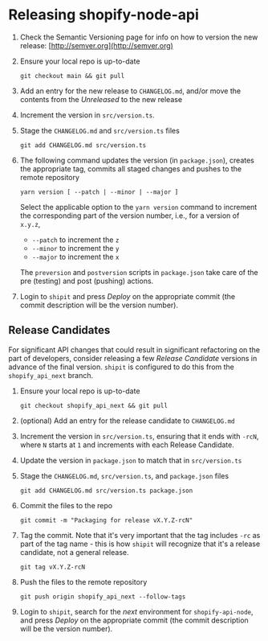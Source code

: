 # Releasing shopify-node-api

1. Check the Semantic Versioning page for info on how to version the new release: [http://semver.org](http://semver.org)

1. Ensure your local repo is up-to-date

   ```shell
   git checkout main && git pull
   ```

1. Add an entry for the new release to `CHANGELOG.md`, and/or move the contents from the _Unreleased_ to the new release

1. Increment the version in `src/version.ts`.

1. Stage the `CHANGELOG.md` and `src/version.ts` files

   ```shell
   git add CHANGELOG.md src/version.ts
   ```

1. The following command updates the version (in `package.json`), creates the appropriate tag, commits all staged changes and pushes to the remote repository

   ```shell
   yarn version [ --patch | --minor | --major ]
   ```

   Select the applicable option to the `yarn version` command to increment the corresponding part of the version number, i.e., for a version of `x.y.z`,

   - `--patch` to increment the `z`
   - `--minor` to increment the `y`
   - `--major` to increment the `x`

   The `preversion` and `postversion` scripts in `package.json` take care of the pre (testing) and post (pushing) actions.

1. Login to `shipit` and press _Deploy_ on the appropriate commit (the commit description will be the version number).

## Release Candidates

For significant API changes that could result in significant refactoring on the part of developers, consider releasing a few _Release Candidate_ versions in advance of the final version.  `shipit` is configured to do this from the `shopify_api_next` branch.

1. Ensure your local repo is up-to-date

   ```shell
   git checkout shopify_api_next && git pull
   ```

1. (optional) Add an entry for the release candidate to `CHANGELOG.md`

1. Increment the version in `src/version.ts`, ensuring that it ends with `-rcN`, where `N` starts at `1` and increments with each Release Candidate.

1. Update the version in `package.json` to match that in `src/version.ts`

1. Stage the `CHANGELOG.md`, `src/version.ts`, and `package.json` files

   ```shell
   git add CHANGELOG.md src/version.ts package.json
   ```

1. Commit the files to the repo

   ```shell
   git commit -m "Packaging for release vX.Y.Z-rcN"
   ```

1. Tag the commit.  Note that it's very important that the tag includes `-rc` as part of the tag name - this is how `shipit` will recognize that it's a release candidate, not a general release.

   ```shell
   git tag vX.Y.Z-rcN
   ```

1. Push the files to the remote repository

   ```shell
   git push origin shopify_api_next --follow-tags
   ```

1. Login to `shipit`, search for the _next_ environment for `shopify-api-node`, and press _Deploy_ on the appropriate commit (the commit description will be the version number).
